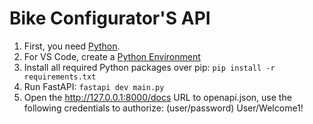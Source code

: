 # Bike Configurator'S API

1. First, you need [Python](https://www.python.org/).
2. For VS Code, create a [Python Environment](https://code.visualstudio.com/docs/python/python-tutorial#_create-a-virtual-environment)
3. Install all required Python packages over pip: ```pip install -r requirements.txt```
4. Run FastAPI: ```fastapi dev main.py```
5. Open the http://127.0.0.1:8000/docs URL to openapi.json, use the following credentials to authorize: (user/password) User/Welcome1!
